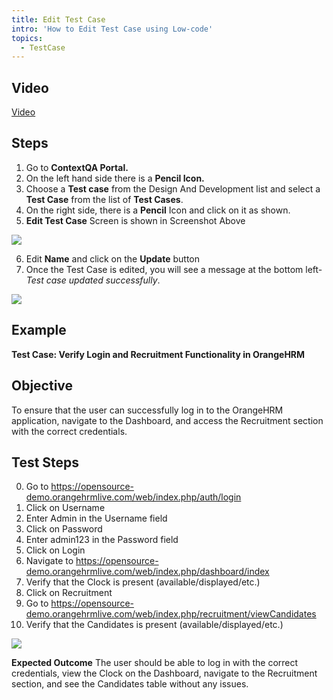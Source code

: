 ```yaml
---
title: Edit Test Case
intro: 'How to Edit Test Case using Low-code'
topics:
  - TestCase
---
```


## Video
[Video](https://youtu.be/hJJa91jPoWo)

## Steps

1. Go to **ContextQA Portal.**
2. On the left hand side there is a **Pencil Icon.**
3. Choose a **Test case** from the Design And Development list and select a **Test Case** from the list of **Test Cases**.
4. On the right side, there is a **Pencil** Icon and click on it as shown.
5. **Edit Test Case** Screen is shown in Screenshot Above 

![](image/Aspose.Words.d40f5b37-f30c-4c0e-a713-94a14d168e3f.010.png)

6. Edit **Name** and click on the **Update** button
7. Once the Test Case is edited, you will see a message at the bottom left- *Test case updated successfully*.



![](imgs/test-case-list.png)


## Example

**Test Case: Verify Login and Recruitment Functionality in OrangeHRM**

## Objective
To ensure that the user can successfully log in to the OrangeHRM application, navigate to the Dashboard, and access the Recruitment section with the correct credentials.

## Test Steps
0. Go to https://opensource-demo.orangehrmlive.com/web/index.php/auth/login 
1. Click on Username 
2. Enter Admin in the Username field 
3. Click on Password 
4. Enter admin123 in the Password field 
5. Click on Login 
6. Navigate to https://opensource-demo.orangehrmlive.com/web/index.php/dashboard/index 
7. Verify that the Clock is present (available/displayed/etc.) 
9. Click on Recruitment 
10. Go to https://opensource-demo.orangehrmlive.com/web/index.php/recruitment/viewCandidates 
11. Verify that the Candidates is present (available/displayed/etc.) 

![](imgs/test-case.png)

**Expected Outcome**
The user should be able to log in with the correct credentials, view the Clock on the Dashboard, navigate to the Recruitment section, and see the Candidates table without any issues.
